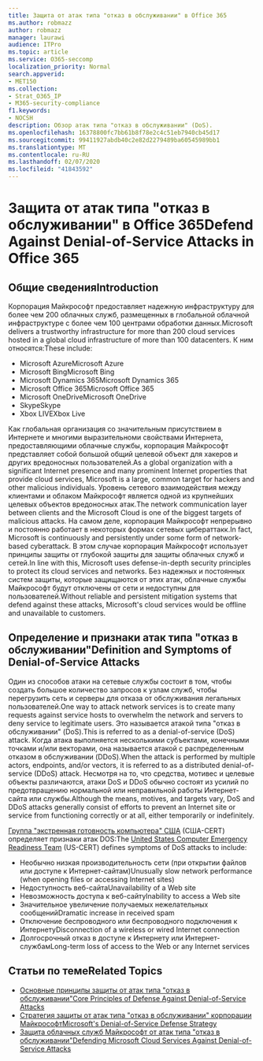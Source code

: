 ```yaml
---
title: Защита от атак типа "отказ в обслуживании" в Office 365
ms.author: robmazz
author: robmazz
manager: laurawi
audience: ITPro
ms.topic: article
ms.service: O365-seccomp
localization_priority: Normal
search.appverid:
- MET150
ms.collection:
- Strat_O365_IP
- M365-security-compliance
f1.keywords:
- NOCSH
description: Обзор атак типа "отказ в обслуживании" (DoS).
ms.openlocfilehash: 16378800fc7bb61b8f78e2c4c51eb7940cb45d17
ms.sourcegitcommit: 99411927abdb40c2e82d2279489ba60545989bb1
ms.translationtype: MT
ms.contentlocale: ru-RU
ms.lasthandoff: 02/07/2020
ms.locfileid: "41843592"
---
```

# <a name="defend-against-denial-of-service-attacks-in-office-365"></a><span data-ttu-id="3b66a-103">Защита от атак типа "отказ в обслуживании" в Office 365</span><span class="sxs-lookup"><span data-stu-id="3b66a-103">Defend Against Denial-of-Service Attacks in Office 365</span></span>

## <a name="introduction"></a><span data-ttu-id="3b66a-104">Общие сведения</span><span class="sxs-lookup"><span data-stu-id="3b66a-104">Introduction</span></span>

<span data-ttu-id="3b66a-105">Корпорация Майкрософт предоставляет надежную инфраструктуру для более чем 200 облачных служб, размещенных в глобальной облачной инфраструктуре с более чем 100 центрами обработки данных.</span><span class="sxs-lookup"><span data-stu-id="3b66a-105">Microsoft delivers a trustworthy infrastructure for more than 200 cloud services hosted in a global cloud infrastructure of more than 100 datacenters.</span></span> <span data-ttu-id="3b66a-106">К ним относятся:</span><span class="sxs-lookup"><span data-stu-id="3b66a-106">These include:</span></span>

- <span data-ttu-id="3b66a-107">Microsoft Azure</span><span class="sxs-lookup"><span data-stu-id="3b66a-107">Microsoft Azure</span></span>
- <span data-ttu-id="3b66a-108">Microsoft Bing</span><span class="sxs-lookup"><span data-stu-id="3b66a-108">Microsoft Bing</span></span>
- <span data-ttu-id="3b66a-109">Microsoft Dynamics 365</span><span class="sxs-lookup"><span data-stu-id="3b66a-109">Microsoft Dynamics 365</span></span>
- <span data-ttu-id="3b66a-110">Microsoft Office 365</span><span class="sxs-lookup"><span data-stu-id="3b66a-110">Microsoft Office 365</span></span>
- <span data-ttu-id="3b66a-111">Microsoft OneDrive</span><span class="sxs-lookup"><span data-stu-id="3b66a-111">Microsoft OneDrive</span></span>
- <span data-ttu-id="3b66a-112">Skype</span><span class="sxs-lookup"><span data-stu-id="3b66a-112">Skype</span></span>
- <span data-ttu-id="3b66a-113">Xbox LIVE</span><span class="sxs-lookup"><span data-stu-id="3b66a-113">Xbox Live</span></span>

<span data-ttu-id="3b66a-114">Как глобальная организация со значительным присутствием в Интернете и многими выразительноми свойствами Интернета, предоставляющими облачные службы, корпорация Майкрософт представляет собой большой общий целевой объект для хакеров и других вредоносных пользователей.</span><span class="sxs-lookup"><span data-stu-id="3b66a-114">As a global organization with a significant Internet presence and many prominent Internet properties that provide cloud services, Microsoft is a large, common target for hackers and other malicious individuals.</span></span> <span data-ttu-id="3b66a-115">Уровень сетевого взаимодействия между клиентами и облаком Майкрософт является одной из крупнейших целевых объектов вредоносных атак.</span><span class="sxs-lookup"><span data-stu-id="3b66a-115">The network communication layer between clients and the Microsoft Cloud is one of the biggest targets of malicious attacks.</span></span> <span data-ttu-id="3b66a-116">На самом деле, корпорация Майкрософт непрерывно и постоянно работает в некоторых формах сетевых цибераттакк.</span><span class="sxs-lookup"><span data-stu-id="3b66a-116">In fact, Microsoft is continuously and persistently under some form of network-based cyberattack.</span></span> <span data-ttu-id="3b66a-117">В этом случае корпорация Майкрософт использует принципы защиты от глубокой защиты для защиты облачных служб и сетей.</span><span class="sxs-lookup"><span data-stu-id="3b66a-117">In line with this, Microsoft uses defense-in-depth security principles to protect its cloud services and networks.</span></span> <span data-ttu-id="3b66a-118">Без надежных и постоянных систем защиты, которые защищаются от этих атак, облачные службы Майкрософт будут отключены от сети и недоступны для пользователей.</span><span class="sxs-lookup"><span data-stu-id="3b66a-118">Without reliable and persistent mitigation systems that defend against these attacks, Microsoft's cloud services would be offline and unavailable to customers.</span></span>

## <a name="definition-and-symptoms-of-denial-of-service-attacks"></a><span data-ttu-id="3b66a-119">Определение и признаки атак типа "отказ в обслуживании"</span><span class="sxs-lookup"><span data-stu-id="3b66a-119">Definition and Symptoms of Denial-of-Service Attacks</span></span>

<span data-ttu-id="3b66a-120">Один из способов атаки на сетевые службы состоит в том, чтобы создать большое количество запросов к узлам служб, чтобы перегрузить сеть и серверы для отказа от обслуживания легальных пользователей.</span><span class="sxs-lookup"><span data-stu-id="3b66a-120">One way to attack network services is to create many requests against service hosts to overwhelm the network and servers to deny service to legitimate users.</span></span> <span data-ttu-id="3b66a-121">Это называется атакой типа "отказ в обслуживании" (DoS).</span><span class="sxs-lookup"><span data-stu-id="3b66a-121">This is referred to as a denial-of-service (DoS) attack.</span></span> <span data-ttu-id="3b66a-122">Когда атака выполняется несколькими субъектами, конечными точками и/или векторами, она называется атакой с распределенным отказом в обслуживании (DDoS).</span><span class="sxs-lookup"><span data-stu-id="3b66a-122">When the attack is performed by multiple actors, endpoints, and/or vectors, it is referred to as a distributed denial-of-service (DDoS) attack.</span></span> <span data-ttu-id="3b66a-123">Несмотря на то, что средства, мотивес и целевые объекты различаются, атаки DoS и DDoS обычно состоят из усилий по предотвращению нормальной или неправильной работы Интернет-сайта или службы.</span><span class="sxs-lookup"><span data-stu-id="3b66a-123">Although the means, motives, and targets vary, DoS and DDoS attacks generally consist of efforts to prevent an Internet site or service from functioning correctly or at all, either temporarily or indefinitely.</span></span>

<span data-ttu-id="3b66a-124">[Группа "экстренная готовность компьютера" США](https://www.us-cert.gov/) (США-CERT) определяет признаки атак DOS:</span><span class="sxs-lookup"><span data-stu-id="3b66a-124">The [United States Computer Emergency Readiness Team](https://www.us-cert.gov/) (US-CERT) defines symptoms of DoS attacks to include:</span></span>

- <span data-ttu-id="3b66a-125">Необычно низкая производительность сети (при открытии файлов или доступе к Интернет-сайтам)</span><span class="sxs-lookup"><span data-stu-id="3b66a-125">Unusually slow network performance (when opening files or accessing Internet sites)</span></span>
- <span data-ttu-id="3b66a-126">Недоступность веб-сайта</span><span class="sxs-lookup"><span data-stu-id="3b66a-126">Unavailability of a Web site</span></span>
- <span data-ttu-id="3b66a-127">Невозможность доступа к веб-сайту</span><span class="sxs-lookup"><span data-stu-id="3b66a-127">Inability to access a Web site</span></span>
- <span data-ttu-id="3b66a-128">Значительное увеличение получаемых нежелательных сообщений</span><span class="sxs-lookup"><span data-stu-id="3b66a-128">Dramatic increase in received spam</span></span>
- <span data-ttu-id="3b66a-129">Отключение беспроводного или беспроводного подключения к Интернету</span><span class="sxs-lookup"><span data-stu-id="3b66a-129">Disconnection of a wireless or wired Internet connection</span></span>
- <span data-ttu-id="3b66a-130">Долгосрочный отказ в доступе к Интернету или Интернет-службам</span><span class="sxs-lookup"><span data-stu-id="3b66a-130">Long-term loss of access to the Web or any Internet services</span></span>

## <a name="related-topics"></a><span data-ttu-id="3b66a-131">Статьи по теме</span><span class="sxs-lookup"><span data-stu-id="3b66a-131">Related Topics</span></span>

- [<span data-ttu-id="3b66a-132">Основные принципы защиты от атак типа "отказ в обслуживании"</span><span class="sxs-lookup"><span data-stu-id="3b66a-132">Core Principles of Defense Against Denial-of-Service Attacks</span></span>](office-365-core-principles-of-defense-against-dos-attacks.md)
- [<span data-ttu-id="3b66a-133">Стратегия защиты от атак типа "отказ в обслуживании" корпорации Майкрософт</span><span class="sxs-lookup"><span data-stu-id="3b66a-133">Microsoft's Denial-of-Service Defense Strategy</span></span>](office-365-microsoft-dos-defense-strategy.md)
- [<span data-ttu-id="3b66a-134">Защита облачных служб Майкрософт от атак типа "отказ в обслуживании"</span><span class="sxs-lookup"><span data-stu-id="3b66a-134">Defending Microsoft Cloud Services Against Denial-of-Service Attacks</span></span>](office-365-defending-cloud-services-against-dos-attacks.md)
